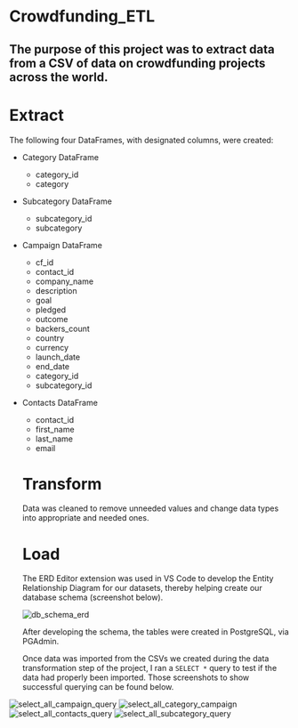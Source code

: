 # Crowdfunding_ETL

## The purpose of this project was to extract data from a CSV of data on crowdfunding projects across the world. 

# Extract 

The following four DataFrames, with designated columns, were created:

- Category DataFrame
  - category_id
  - category

- Subcategory DataFrame
  - subcategory_id
  - subcategory

- Campaign DataFrame
  - cf_id
  - contact_id
  - company_name
  - description
  - goal
  - pledged
  - outcome
  - backers_count
  - country
  - currency
  - launch_date
  - end_date
  - category_id
  - subcategory_id

- Contacts DataFrame
  - contact_id
  - first_name
  - last_name
  - email
 
  # Transform

  Data was cleaned to remove unneeded values and change data types into appropriate and needed ones.

  # Load

  The ERD Editor extension was used in VS Code to develop the Entity Relationship Diagram for our datasets, thereby helping create our database schema (screenshot below).

  ![db_schema_erd](https://github.com/QbicleTKG/Crowdfunding_ETL/assets/139186713/66f5b9c0-a3a8-443f-9849-fc0a3b98ef2d)

  After developing the schema, the tables were created in PostgreSQL, via PGAdmin.

  Once data was imported from the CSVs we created during the data transformation step of the project, I ran a ```SELECT *``` query to test if the data had properly been imported. Those screenshots to show successful querying can be found below.

![select_all_campaign_query](https://github.com/QbicleTKG/Crowdfunding_ETL/assets/139186713/c93f10cc-9220-4bed-97df-86a51b5ef5e5)
![select_all_category_campaign](https://github.com/QbicleTKG/Crowdfunding_ETL/assets/139186713/a001d09d-3de2-4bbe-9ca6-ae58b005babb)
![select_all_contacts_query](https://github.com/QbicleTKG/Crowdfunding_ETL/assets/139186713/07309775-f59f-4606-8c40-a1a8e0b2d52c)
![select_all_subcategory_query](https://github.com/QbicleTKG/Crowdfunding_ETL/assets/139186713/03e2d177-6714-40b6-bf9a-6578799d50e9)


  
